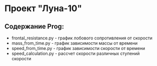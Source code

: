 # Проект "Луна-10"
## Cодержание Prog:
* frontal_resistance.py - график лобового сопротивления от скорости
* mass_from_time.py - график зависимости массы от времени
* speed_from_time.py - график зависимости скорости от времени
* speed_calculation.py - рассчет скорости различных ступений скорости
